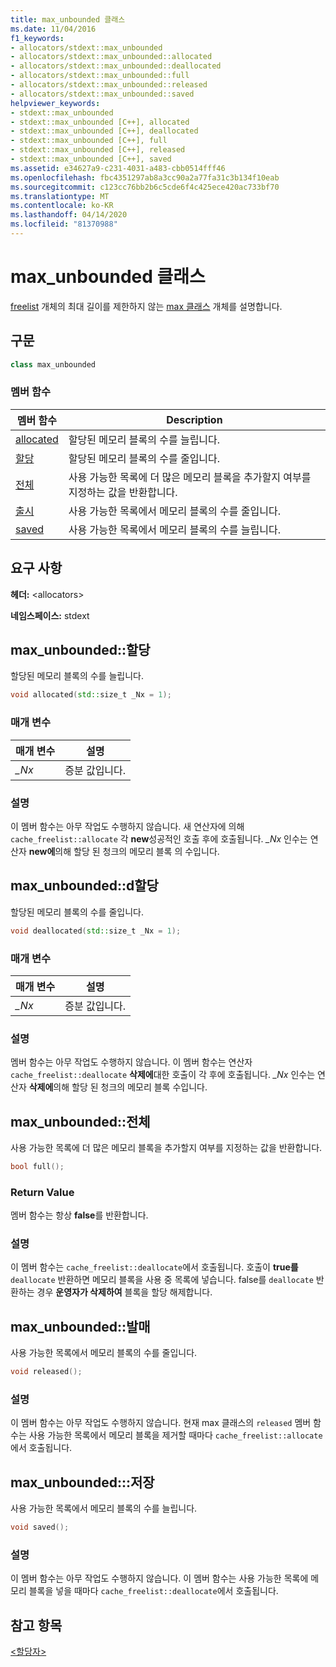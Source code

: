 ```yaml
---
title: max_unbounded 클래스
ms.date: 11/04/2016
f1_keywords:
- allocators/stdext::max_unbounded
- allocators/stdext::max_unbounded::allocated
- allocators/stdext::max_unbounded::deallocated
- allocators/stdext::max_unbounded::full
- allocators/stdext::max_unbounded::released
- allocators/stdext::max_unbounded::saved
helpviewer_keywords:
- stdext::max_unbounded
- stdext::max_unbounded [C++], allocated
- stdext::max_unbounded [C++], deallocated
- stdext::max_unbounded [C++], full
- stdext::max_unbounded [C++], released
- stdext::max_unbounded [C++], saved
ms.assetid: e34627a9-c231-4031-a483-cbb0514fff46
ms.openlocfilehash: fbc4351297ab8a3cc90a2a77fa31c3b134f10eab
ms.sourcegitcommit: c123cc76bb2b6c5cde6f4c425ece420ac733bf70
ms.translationtype: MT
ms.contentlocale: ko-KR
ms.lasthandoff: 04/14/2020
ms.locfileid: "81370988"
---
```

# <a name="max_unbounded-class"></a>max_unbounded 클래스

[freelist](../standard-library/freelist-class.md) 개체의 최대 길이를 제한하지 않는 [max 클래스](../standard-library/allocators-header.md) 개체를 설명합니다.

## <a name="syntax"></a>구문

```cpp
class max_unbounded
```

### <a name="member-functions"></a>멤버 함수

|멤버 함수|Description|
|-|-|
|[allocated](#allocated)|할당된 메모리 블록의 수를 늘립니다.|
|[할당](#deallocated)|할당된 메모리 블록의 수를 줄입니다.|
|[전체](#full)|사용 가능한 목록에 더 많은 메모리 블록을 추가할지 여부를 지정하는 값을 반환합니다.|
|[출시](#released)|사용 가능한 목록에서 메모리 블록의 수를 줄입니다.|
|[saved](#saved)|사용 가능한 목록에서 메모리 블록의 수를 늘립니다.|

## <a name="requirements"></a>요구 사항

**헤더:** \<allocators>

**네임스페이스:** stdext

## <a name="max_unboundedallocated"></a><a name="allocated"></a>max_unbounded::할당

할당된 메모리 블록의 수를 늘립니다.

```cpp
void allocated(std::size_t _Nx = 1);
```

### <a name="parameters"></a>매개 변수

|매개 변수|설명|
|---------------|-----------------|
|*_Nx*|증분 값입니다.|

### <a name="remarks"></a>설명

이 멤버 함수는 아무 작업도 수행하지 않습니다. 새 연산자에 의해 `cache_freelist::allocate` 각 **new**성공적인 호출 후에 호출됩니다. *_Nx* 인수는 연산자 **new에**의해 할당 된 청크의 메모리 블록 의 수입니다.

## <a name="max_unboundeddeallocated"></a><a name="deallocated"></a>max_unbounded::d할당

할당된 메모리 블록의 수를 줄입니다.

```cpp
void deallocated(std::size_t _Nx = 1);
```

### <a name="parameters"></a>매개 변수

|매개 변수|설명|
|---------------|-----------------|
|*_Nx*|증분 값입니다.|

### <a name="remarks"></a>설명

멤버 함수는 아무 작업도 수행하지 않습니다. 이 멤버 함수는 연산자 `cache_freelist::deallocate` **삭제에**대한 호출이 각 후에 호출됩니다. *_Nx* 인수는 연산자 **삭제에**의해 할당 된 청크의 메모리 블록 수입니다.

## <a name="max_unboundedfull"></a><a name="full"></a>max_unbounded::전체

사용 가능한 목록에 더 많은 메모리 블록을 추가할지 여부를 지정하는 값을 반환합니다.

```cpp
bool full();
```

### <a name="return-value"></a>Return Value

멤버 함수는 항상 **false**를 반환합니다.

### <a name="remarks"></a>설명

이 멤버 함수는 `cache_freelist::deallocate`에서 호출됩니다. 호출이 **true를** `deallocate` 반환하면 메모리 블록을 사용 중 목록에 넣습니다. false를 `deallocate` 반환하는 경우 **운영자가 삭제하여** 블록을 할당 해제합니다.

## <a name="max_unboundedreleased"></a><a name="released"></a>max_unbounded::발매

사용 가능한 목록에서 메모리 블록의 수를 줄입니다.

```cpp
void released();
```

### <a name="remarks"></a>설명

이 멤버 함수는 아무 작업도 수행하지 않습니다. 현재 max 클래스의 `released` 멤버 함수는 사용 가능한 목록에서 메모리 블록을 제거할 때마다 `cache_freelist::allocate`에서 호출됩니다.

## <a name="max_unboundedsaved"></a><a name="saved"></a>max_unbounded:::저장

사용 가능한 목록에서 메모리 블록의 수를 늘립니다.

```cpp
void saved();
```

### <a name="remarks"></a>설명

이 멤버 함수는 아무 작업도 수행하지 않습니다. 이 멤버 함수는 사용 가능한 목록에 메모리 블록을 넣을 때마다 `cache_freelist::deallocate`에서 호출됩니다.

## <a name="see-also"></a>참고 항목

[\<할당자>](../standard-library/allocators-header.md)
